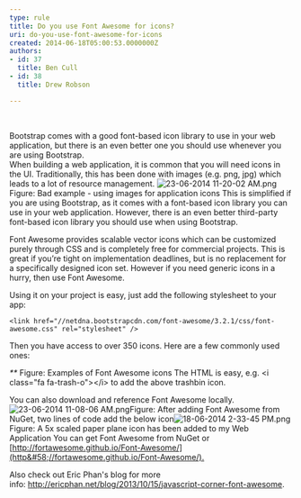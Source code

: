 ```yaml
---
type: rule
title: Do you use Font Awesome for icons?
uri: do-you-use-font-awesome-for-icons
created: 2014-06-18T05:00:53.0000000Z
authors:
- id: 37
  title: Ben Cull
- id: 38
  title: Drew Robson

---
```


 ​





​​​​​​​​Bootstrap comes with a good font-based icon library to use in your web application, but there is an even better one you should use whenever you are using Bootstrap.​   ​  
When building a web application, it is common that you will need icons in the UI. Traditionally, this has been done with images (e.g. png, jpg) which leads to a lot of resource management.
![23-06-2014 11-20-02 AM.png](/PublishingImages/23-06-2014%2011-20-02%20AM.png)Figure: Bad example - using images for application icons
This is simplified if you are using Bootstrap, as it comes with a font-based icon library you can use in your web application. However, there is an even better third-party font-based icon library you should use when using Bootstrap.

Font Awesome provides scalable vector icons which can be customized purely through CSS and is completely free for commercial projects. This is great if you’re tight on implementation deadlines, but is no replacement for a specifically designed icon set. However if you need generic icons in a hurry, then use Font Awesome.

Using it on your project is easy, just add the following stylesheet to your app:​


```
<link href="//netdna.bootstrapcdn.com/font-awesome/3.2.1/css/font-awesome.css" rel="stylesheet" />​
```


Then you have access to over 350 icons. Here are a few commonly used ones:

​​​*​​​**​​​*​
Figure: Examples of Font Awesome icons
​​​The HTML is easy, e.g. &lt;i class="fa fa-trash-o"&gt;&lt;/i&gt;​ to add the above trashbin icon.

​You can also download and reference Font Awesome locally.
![23-06-2014 11-08-06 AM.png](/PublishingImages/23-06-2014%2011-08-06%20AM.png)Figure: After adding Font Awesome from NuGet, two lines of code add the below icon​![18-06-2014 2-33-45 PM.png](/PublishingImages/18-06-2014%202-33-45%20PM.png)Figure: A 5x scaled paper plane icon has been added to my Web Application
You can get Font Awesome from NuGet or        [http://fortawesome.github.io/Font-Awesome/](http&#58;//fortawesome.github.io/Font-Awesome/).​

Also check out Eric Phan's blog for more info: http://ericphan.net/blog/2013/10/15/javascript-corner-font-awesome​​.
 ​​
